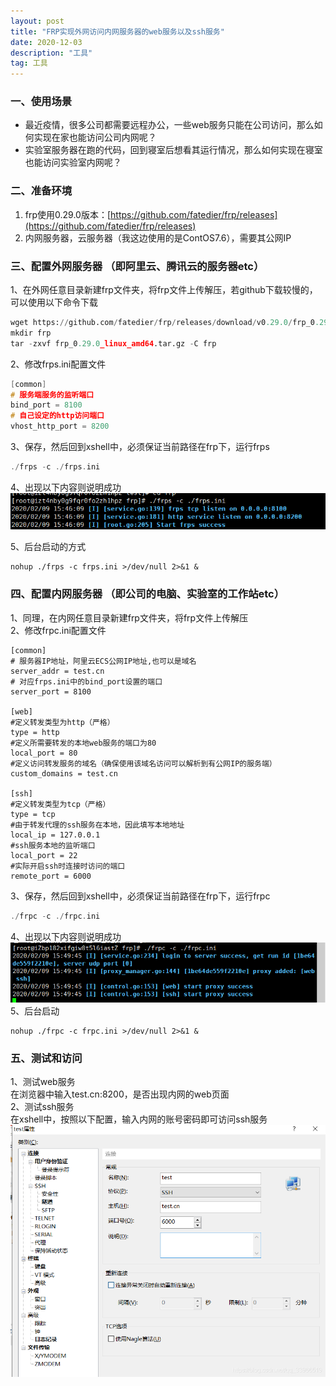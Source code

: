 ```yaml
---
layout: post
title: "FRP实现外网访问内网服务器的web服务以及ssh服务"
date: 2020-12-03 
description: "工具"
tag: 工具
---
```

### 一、使用场景

 - 最近疫情，很多公司都需要远程办公，一些web服务只能在公司访问，那么如何实现在家也能访问公司内网呢？
 - 实验室服务器在跑的代码，回到寝室后想看其运行情况，那么如何实现在寝室也能访问实验室内网呢？

### 二、准备环境

 1. frp使用0.29.0版本：[https://github.com/fatedier/frp/releases](https://github.com/fatedier/frp/releases)  
 2. 内网服务器，云服务器（我这边使用的是ContOS7.6），需要其公网IP

### 三、配置外网服务器 （即阿里云、腾讯云的服务器etc）
1、在外网任意目录新建frp文件夹，将frp文件上传解压，若github下载较慢的，可以使用以下命令下载
```python
wget https://github.com/fatedier/frp/releases/download/v0.29.0/frp_0.29.0_linux_amd64.tar.gz
mkdir frp
tar -zxvf frp_0.29.0_linux_amd64.tar.gz -C frp
```
2、修改frps.ini配置文件
```cpp
[common]
# 服务端服务的监听端口
bind_port = 8100
# 自己设定的http访问端口
vhost_http_port = 8200
```
3、保存，然后回到xshell中，必须保证当前路径在frp下，运行frps
```cpp
./frps -c ./frps.ini
```

4、出现以下内容则说明成功
![](/images/posts/frp/1.jpg)

5、后台启动的方式

    nohup ./frps -c frps.ini >/dev/null 2>&1 &

### 四、配置内网服务器 （即公司的电脑、实验室的工作站etc）

1、同理，在内网任意目录新建frp文件夹，将frp文件上传解压  
2、修改frpc.ini配置文件

    [common]
    # 服务器IP地址，阿里云ECS公网IP地址,也可以是域名
    server_addr = test.cn
    # 对应frps.ini中的bind_port设置的端口
    server_port = 8100
    
    [web]                  
    #定义转发类型为http（严格）
    type = http 
    #定义所需要转发的本地web服务的端口为80
    local_port = 80       
    #定义访问转发服务的域名（确保使用该域名访问可以解析到有公网IP的服务端）
    custom_domains = test.cn
    
    [ssh]                   
    #定义转发类型为tcp（严格）
    type = tcp              
    #由于转发代理的ssh服务在本地，因此填写本地地址
    local_ip = 127.0.0.1    
    #ssh服务本地的监听端口
    local_port = 22         
    #实际开启ssh时连接时访问的端口
    remote_port = 6000 

3、保存，然后回到xshell中，必须保证当前路径在frp下，运行frpc

```cpp
./frpc -c ./frpc.ini
```
4、出现以下内容则说明成功
![](/images/posts/frp/2.jpg)
5、后台启动

    nohup ./frpc -c frpc.ini >/dev/null 2>&1 &

### 五、测试和访问

1、测试web服务  
在浏览器中输入test.cn:8200，是否出现内网的web页面  
2、测试ssh服务  
在xshell中，按照以下配置，输入内网的账号密码即可访问ssh服务
![](/images/posts/frp/3.jpg)


